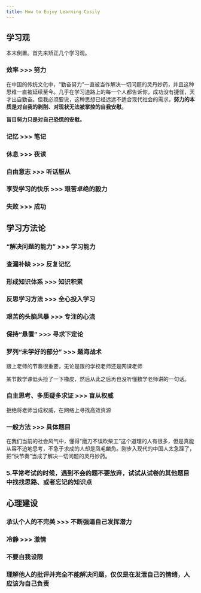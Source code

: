 ```yaml
---
title: How to Enjoy Learning Cosily
---
```


## 学习观

本末倒置。首先来矫正几个学习观。

### 效率 >>> 努力

在中国的传统文化中，“勤奋努力”一直被当作解决一切问题的灵丹妙药，并且这种思维一直被延续至今。几乎在学习道路上的每一个人都告诉你，成功没有捷径，天才出自勤奋。但我必须要说，这种思想已经远远不适合现代社会的需求，**努力的本质是对自我的剥削、对现状无法被掌控的自我安慰**。

**盲目努力只是对自己恐慌的安慰。**

### 记忆 >>> 笔记

### 休息 >>> 夜读

### 自由意志 >>> 听话服从

### 享受学习的快乐 >>> 艰苦卓绝的毅力

### 失败 >>> 成功

## 学习方法论

### “解决问题的能力” >>> 学习能力

### 查漏补缺 >>> 反复记忆

### 形成知识体系 >>> 知识积累

### 反思学习方法 >>> 全心投入学习

### 艰苦的头脑风暴 >>> 专注的心流

### 保持“悬置” >>> 寻求下定论

### 罗列“未学好的部分” >>> 题海战术

跟上老师的节奏很重要，无论是跟的学校老师还是网课老师

某节数学课低头捡了一下橡皮，然后从此之后再也没听懂数学老师讲的一句话。

### 自主思考、多质疑多求证 >>> 盲从权威

拒绝将老师当成权威，在网络上寻找高效资源


### 一般方法 >>> 具体题目

在我们当前的社会风气中，懂得“磨刀不误砍柴工”这个道理的人有很多，但是真能从容不迫地思考，不急于求成的人却是凤毛麟角。刚步入现代的中国人太急躁了，把“快节奏”当成了解决一切问题的灵丹妙药。

### 5.平常考试的时候，遇到不会的题不要放弃，试试从试卷的其他题目中找找思路、或者忘记的知识点

## 心理建设

### 承认个人的不完美 >>> 不断强逼自己发挥潜力

### 冷静 >>> 激情

### 不要自我设限

### 理解他人的批评并完全不能解决问题，仅仅是在发泄自己的情绪，人应该为自己负责
 